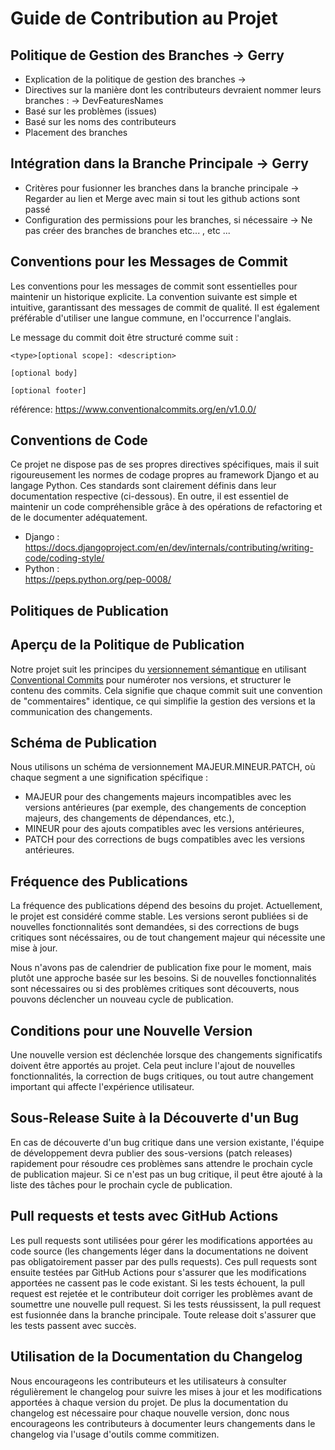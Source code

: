 # Guide de Contribution au Projet

## Politique de Gestion des Branches -> Gerry

- Explication de la politique de gestion des branches -> 
- Directives sur la manière dont les contributeurs devraient nommer leurs branches : -> DevFeaturesNames
- Basé sur les problèmes (issues)
- Basé sur les noms des contributeurs
- Placement des branches

## Intégration dans la Branche Principale -> Gerry

- Critères pour fusionner les branches dans la branche principale -> Regarder au lien et Merge avec main si tout les github actions sont passé
- Configuration des permissions pour les branches, si nécessaire -> Ne pas créer des branches de branches etc... , etc ...

## Conventions pour les Messages de Commit
<!-- - Exigences pour les conventions des messages de commit -->

Les conventions pour les messages de commit sont essentielles pour maintenir un historique explicite. La convention suivante est simple et intuitive, garantissant des messages de commit de qualité. Il est également préférable d'utiliser une langue commune, en l'occurrence l'anglais.

Le message du commit doit être structuré comme suit :
```
<type>[optional scope]: <description>

[optional body]

[optional footer]
```

référence: https://www.conventionalcommits.org/en/v1.0.0/

## Conventions de Code
<!-- - Spécifications pour les conventions de code, si spécifiées -->

Ce projet ne dispose pas de ses propres directives spécifiques, mais il suit rigoureusement les normes de codage propres au framework Django et au langage Python. Ces standards sont clairement définis dans leur documentation respective (ci-dessous). En outre, il est essentiel de maintenir un code compréhensible grâce à des opérations de refactoring et de le documenter adéquatement.

- Django :\
https://docs.djangoproject.com/en/dev/internals/contributing/writing-code/coding-style/
- Python :\
https://peps.python.org/pep-0008/

## Politiques de Publication 
## Aperçu de la Politique de Publication

Notre projet suit les principes du [versionnement sémantique](https://semver.org/lang/fr/) en utilisant [Conventional Commits](https://www.conventionalcommits.org/en/v1.0.0/) pour numéroter nos versions, et structurer le contenu des commits. Cela signifie que chaque commit suit une convention de "commentaires" identique, ce qui simplifie la gestion des versions et la communication des changements.

## Schéma de Publication

Nous utilisons un schéma de versionnement MAJEUR.MINEUR.PATCH, où chaque segment a une signification spécifique :
- MAJEUR pour des changements majeurs incompatibles avec les versions antérieures (par exemple, des changements de conception majeurs, des changements de dépendances, etc.),
- MINEUR pour des ajouts compatibles avec les versions antérieures,
- PATCH pour des corrections de bugs compatibles avec les versions antérieures.

## Fréquence des Publications

La fréquence des publications dépend des besoins du projet. Actuellement, le projet est considéré comme stable.
Les versions seront publiées si de nouvelles fonctionnalités sont demandées, si des corrections de bugs critiques sont nécéssaires, ou de tout changement majeur qui nécessite une mise à jour.

Nous n'avons pas de calendrier de publication fixe pour le moment, mais plutôt une approche basée sur les besoins. Si de nouvelles fonctionnalités sont nécessaires ou si des problèmes critiques sont découverts, nous pouvons déclencher un nouveau cycle de publication.

## Conditions pour une Nouvelle Version

Une nouvelle version est déclenchée lorsque des changements significatifs doivent être apportés au projet. Cela peut inclure l'ajout de nouvelles fonctionnalités, la correction de bugs critiques, ou tout autre changement important qui affecte l'expérience utilisateur.

## Sous-Release Suite à la Découverte d'un Bug

En cas de découverte d'un bug critique dans une version existante, l'équipe de développement devra publier des sous-versions (patch releases) rapidement pour résoudre ces problèmes sans attendre le prochain cycle de publication majeur. Si ce n'est pas un bug critique, il peut être ajouté à la liste des tâches pour le prochain cycle de publication.

## Pull requests et tests avec GitHub Actions

Les pull requests sont utilisées pour gérer les modifications apportées au code source (les changements léger dans la documentations ne doivent pas obligatoirement passer par des pulls requests). Ces pull requests sont ensuite testées par GitHub Actions pour s'assurer que les modifications apportées ne cassent pas le code existant. Si les tests échouent, la pull request est rejetée et le contributeur doit corriger les problèmes avant de soumettre une nouvelle pull request. Si les tests réussissent, la pull request est fusionnée dans la branche principale. Toute release doit s'assurer que les tests passent avec succès.

## Utilisation de la Documentation du Changelog

Nous encourageons les contributeurs et les utilisateurs à consulter régulièrement le changelog pour suivre les mises à jour et les modifications apportées à chaque version du projet. De plus la documentation du changelog est nécessaire pour chaque nouvelle version, donc nous encourageons les contributeurs à documenter leurs changements dans le changelog via l'usage d'outils comme commitizen.